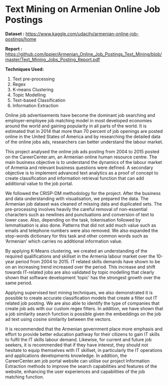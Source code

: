 # Text Mining on Armenian Online Job Postings 

**Dataset :** https://www.kaggle.com/udacity/armenian-online-job-postings/home

**Report :** https://github.com/lppier/Armenian_Online_Job_Postings_Text_Mining/blob/master/Text_Mining_Jobs_Posting_Report.pdf

**Techniques Used:** 
1. Text pre-processing
2. Regex
3. K-means Clustering
4. Topic Modelling
5. Text-based Classification
6. Information Extraction


Online job advertisements have become the dominant job searching and employer-employee job matching model in most developed economies around the world and gaining popularity in all parts of the world. It is estimated that in 2014 that more than 70 percent of job openings are posted online in the United States of America and by researching the detailed data of the online jobs ads, researchers can better understand the labour market.

This project analysed the online job ads posting from 2004 to 2015 posted on the CareerCenter.am, an Armenian online human resource centre. The main business objective is to understand the dynamics of the labour market of Armenia and relevant business questions were defined. A secondary objective is to implement advanced text analytics as a proof of concept to create classification and information retrieval function that can add additional value to the job portal.

We followed the CRISP-DM methodology for the project. After the business and data understanding with visualisation, we prepared the data. The Armenian job dataset was cleaned of missing data and duplicated sets. The pre-processing involves heavily the careful removal of non-essential characters such as newlines and punctuations and conversion of text to lower case. Also, depending on the task, tokenisation followed by lemmatisation is also done. Patterns that did not add much value such as emails and telephone numbers were also removed. We also expanded the stop-words dictionary for this task and other common words such as ‘Armenian’ which carries no additional information value.

By applying K-Means clustering, we created an understanding of the required qualifications and skillset in the Armenia labour market over the 10-year period from 2004 to 2015. IT related skills demands have shown to be on an increasing trend increased over the period. This increase and shift towards IT-related jobs are also validated by topic modelling that clearly shown that software development ‘topic’ has the strongest growth over the same period.

Applying supervised text mining techniques, we also demonstrated it is possible to create accurate classification models that create a filter out IT related job posting. We are also able to identify the type of companies that create job ads with our custom regex filters. In addition, we have shown that a job similarity search function is possible given the embeddings on the job ad text using cosine similarity between the vectors.

It is recommended that the Armenian government place more emphasis and effort to provide better education pathway for their citizens to gain IT skills to fulfil the IT skills labour demand. Likewise, for current and future job seekers, it is recommended that if they have interest, they should not hesitate to equip themselves with IT skillset, in particularly the IT operations and applications developments knowledge. In addition, the CareerCenter.am job portal website can utilise our project Information Extraction methods to improve the search capabilities and features of the website, enhancing the user experiences and capabilities of the job matching function.
